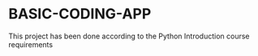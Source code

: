 # BASIC-CODING-APP
This project has been done according to the Python Introduction course requirements

